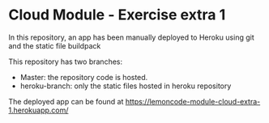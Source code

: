 # Cloud Module - Exercise extra 1

In this repository, an app has been manually deployed to Heroku using git and the static file buildpack

This repository has two branches:

- Master: the repository code is hosted.
- heroku-branch: only the static files hosted in heroku repository

The deployed app can be found at https://lemoncode-module-cloud-extra-1.herokuapp.com/

